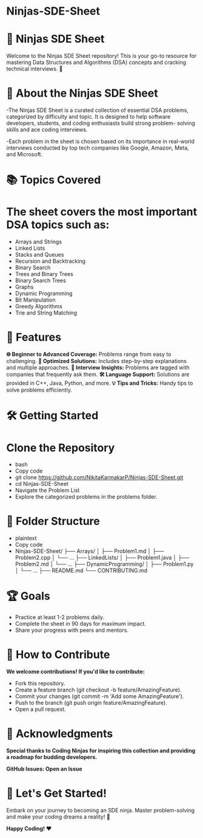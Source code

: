 # Ninjas-SDE-Sheet

# 🥋 Ninjas SDE Sheet
 Welcome to the Ninjas SDE Sheet repository! This is your go-to resource for mastering Data Structures and Algorithms (DSA) concepts and cracking technical interviews. 🚀

# 🌟 About the Ninjas SDE Sheet
-The Ninjas SDE Sheet is a curated collection of essential DSA problems, categorized by difficulty and topic. It is designed to help software developers, students, and coding enthusiasts build strong problem- 
solving skills and ace coding interviews.

-Each problem in the sheet is chosen based on its importance in real-world interviews conducted by top tech companies like Google, Amazon, Meta, and Microsoft.

# 📚 Topics Covered
# The sheet covers the most important DSA topics such as:

- Arrays and Strings
- Linked Lists
- Stacks and Queues
- Recursion and Backtracking
- Binary Search
- Trees and Binary Trees
- Binary Search Trees
- Graphs
- Dynamic Programming
- Bit Manipulation
- Greedy Algorithms
- Trie and String Matching
  
# 🎯 Features
**🌐 Beginner to Advanced Coverage:** Problems range from easy to challenging.
**🧠 Optimized Solutions:** Includes step-by-step explanations and multiple approaches.
**📘 Interview Insights:** Problems are tagged with companies that frequently ask them.
**🛠️ Language Support:** Solutions are provided in C++, Java, Python, and more.
**💡 Tips and Tricks:** Handy tips to solve problems efficiently.
# 🛠️ Getting Started

# Clone the Repository
- bash
- Copy code
- git clone https://github.com/NikitaKarmakarP/Ninjas-SDE-Sheet.git
- cd Ninjas-SDE-Sheet
- Navigate the Problem List
- Explore the categorized problems in the problems folder.

# 📂 Folder Structure
- plaintext
- Copy code
- Ninjas-SDE-Sheet/
├── Arrays/
│   ├── Problem1.md
│   ├── Problem2.cpp
│   └── ...
├── LinkedLists/
│   ├── Problem1.java
│   ├── Problem2.md
│   └── ...
├── DynamicProgramming/
│   ├── Problem1.py
│   └── ...
├── README.md
└── CONTRIBUTING.md
# 🏆 Goals
- Practice at least 1-2 problems daily.
- Complete the sheet in 90 days for maximum impact.
- Share your progress with peers and mentors.

# 🤝 How to Contribute
**We welcome contributions! If you'd like to contribute:**

- Fork this repository.
- Create a feature branch (git checkout -b feature/AmazingFeature).
- Commit your changes (git commit -m 'Add some AmazingFeature').
- Push to the branch (git push origin feature/AmazingFeature).
- Open a pull request.

# 📢 Acknowledgments
**Special thanks to Coding Ninjas for inspiring this collection and providing a roadmap for budding developers.**

**GitHub Issues: Open an Issue**
# 🎉 Let's Get Started!
Embark on your journey to becoming an SDE ninja. Master problem-solving and make your coding dreams a reality! 🌟

**Happy Coding! ❤️**
